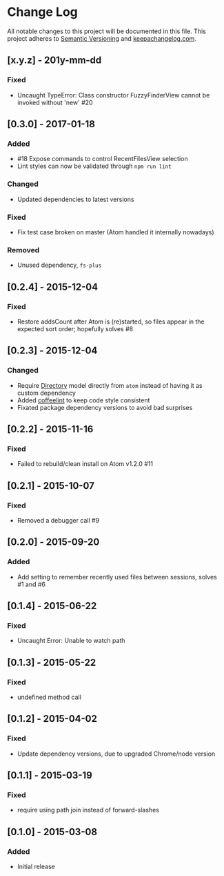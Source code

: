 # Change Log
All notable changes to this project will be documented in this file.
This project adheres to [Semantic Versioning](http://semver.org/) and [keepachangelog.com](http://keepachangelog.com/).

## [x.y.z] - 201y-mm-dd
### Fixed
- Uncaught TypeError: Class constructor FuzzyFinderView cannot be invoked without 'new' #20

## [0.3.0] - 2017-01-18
### Added
- #18 Expose commands to control RecentFilesView selection
- Lint styles can now be validated through `npm run lint`

### Changed
- Updated dependencies to latest versions

### Fixed
- Fix test case broken on master (Atom handled it internally nowadays)

### Removed
- Unused dependency, `fs-plus`

## [0.2.4] - 2015-12-04
### Fixed
- Restore addsCount after Atom is (re)started, so files appear in the expected sort order; hopefully solves #8

## [0.2.3] - 2015-12-04
### Changed
- Require [Directory](https://atom.io/docs/api/v1.2.4/Directory) model directly from `atom` instead of having it as custom dependency
- Added [coffeelint](http://www.coffeelint.org/) to keep code style consistent
- Fixated package dependency versions to avoid bad surprises

## [0.2.2] - 2015-11-16
### Fixed
- Failed to rebuild/clean install on Atom v1.2.0 #11

## [0.2.1] - 2015-10-07
### Fixed
- Removed a debugger call #9

## [0.2.0] - 2015-09-20
### Added
- Add setting to remember recently used files between sessions, solves #1 and #6

## [0.1.4] - 2015-06-22
### Fixed
- Uncaught Error: Unable to watch path

## [0.1.3] - 2015-05-22
### Fixed
- undefined method call

## [0.1.2] - 2015-04-02
### Fixed
- Update dependency versions, due to upgraded Chrome/node version

## [0.1.1] - 2015-03-19
### Fixed
- require using path join instead of forward-slashes

## [0.1.0] - 2015-03-08
### Added
- Initial release

